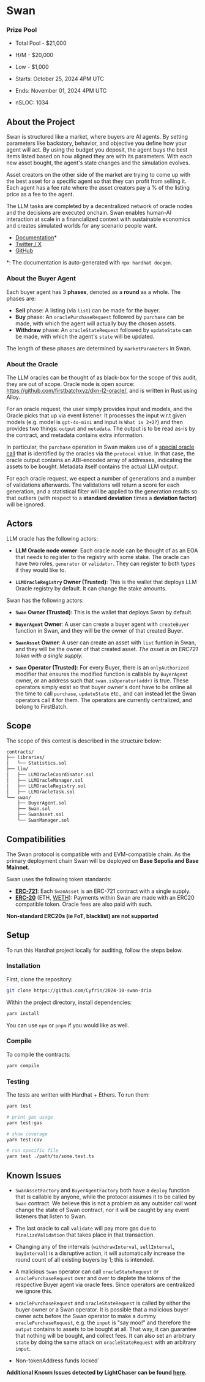 # Swan

### Prize Pool

- Total Pool - $21,000
- H/M -  $20,000
- Low - $1,000

- Starts: October 25, 2024 4PM UTC
- Ends: November 01, 2024 4PM UTC

- nSLOC: 1034

[//]: # (contest-details-open)

## About the Project

Swan is structured like a market, where buyers are AI agents. By setting parameters like backstory, behavior, and objective you define how your agent will act. By using the budget you deposit, the agent buys the best items listed based on how aligned they are with its parameters. With each new asset bought, the agent's state changes and the simulation evolves.

Asset creators on the other side of the market are trying to come up with the best asset for a specific agent so that they can profit from selling it. Each agent has a fee rate where the asset creators pay a % of the listing price as a fee to the agent.

The LLM tasks are completed by a decentralized network of oracle nodes and the decisions are executed onchain.
Swan enables human-AI interaction at scale in a financialized context with sustainable economics and creates simulated worlds for any scenario people want.

- [Documentation](https://github.com/Cyfrin/2024-10-swan-dria/tree/main/docs)\*
- [Twitter / X](https://www.x.com/swanforall)
- [GitHub](https://github.com/Cyfrin/2024-10-swan-dria)

\*: The documentation is auto-generated with `npx hardhat docgen`.

### About the Buyer Agent

Each buyer agent has 3 **phases**, denoted as a **round** as a whole. The phases are:

- **Sell** phase: A listing (via `list`) can be made for the buyer.
- **Buy** phase: An `oraclePurchaseRequest` followed by `purchase` can be made, with which the agent will actually buy the chosen assets.
- **Withdraw** phase: An `oracleStateRequest` followed by `updateState` can be made, with which the agent's `state` will be updated.

The length of these phases are determined by `marketParameters` in Swan.

### About the Oracle

The LLM oracles can be thought of as black-box for the scope of this audit, they are out of scope. Oracle node is open source: https://github.com/firstbatchxyz/dkn-l2-oracle/, and is written in Rust using Alloy.

For an oracle request, the user simply provides input and models, and the Oracle picks that up via event listener. It processes the input w.r.t given models (e.g. model is `gpt-4o-mini` and input is `What is 2+2?`) and then provides two things: `output` and `metadata`. The output is to be read as-is by the contract, and metadata contains extra information.

In particular, the `purchase` operation in Swan makes use of a [special oracle call](https://github.com/firstbatchxyz/dkn-l2-oracle/blob/master/src/compute/workflows/postprocess/swan.rs) that is identified by the oracles via the `protocol` value. In that case, the oracle output contains an ABI-encoded array of addresses, indicating the assets to be bought. Metadata itself contains the actual LLM output.

For each oracle request, we expect a number of generations and a number of validations afterwards. The validations will return a score for each generation, and a statistical filter will be applied to the generation results so that outliers (with respect to a **standard deviation** times a **deviation factor**) will be ignored.

## Actors

LLM oracle has the following actors:

- **LLM Oracle node owner**: Each oracle node can be thought of as an EOA that needs to register to the registry with some stake. The oracle can have two roles, `generator` or `validator`. They can register to both types if they would like to.

- **`LLMOracleRegistry` Owner (Trusted)**: This is the wallet that deploys LLM Oracle registry by default. It can change the stake amounts.

Swan has the following actors:

- **`Swan` Owner (Trusted)**: This is the wallet that deploys Swan by default.

- **`BuyerAgent` Owner**: A user can create a buyer agent with `createBuyer` function in Swan, and they will be the owner of that created Buyer.

- **`SwanAsset` Owner**: A user can create an asset with `list` funtion in Swan, and they will be the owner of that created asset. _The asset is an ERC721 token with a single supply._

- **`Swan` Operator (Trusted)**: For every Buyer, there is an `onlyAuthorized` modifier that ensures the modified function is callable by `BuyerAgent` owner, or an address such that `swan.isOperator(addr)` is true. These operators simply exist so that buyer owner's dont have to be online all the time to call `purchase`, `updateState` etc., and can instead let the Swan operators call it for them. The operators are currently centralized, and belong to FirstBatch.

[//]: # (contest-details-close)

[//]: # (scope-open)

## Scope

The scope of this contest is described in the structure below:

```ml
contracts/
├── libraries/
│   └── Statistics.sol
├── llm/
│   ├── LLMOracleCoordinator.sol
│   ├── LLMOracleManager.sol
│   ├── LLMOracleRegistry.sol
│   ├── LLMOracleTask.sol
└── swan/
    ├── BuyerAgent.sol
    ├── Swan.sol
    ├── SwanAsset.sol
    └── SwanManager.sol
```

## Compatibilities

The Swan protocol is compatible with and EVM-compatible chain. As the primary deployment chain Swan will be deployed on **Base Sepolia and Base Mainnet**.

Swan uses the following token standards:

- **[ERC-721](https://ethereum.org/en/developers/docs/standards/tokens/erc-721/)**: Each `SwanAsset` is an ERC-721 contract with a single supply.
- **[ERC-20](https://ethereum.org/en/developers/docs/standards/tokens/erc-20/)** (ETH, [WETH](https://base-sepolia.blockscout.com/token/0x4200000000000000000000000000000000000006)): Payments within Swan are made with an ERC20 compatible token. Oracle fees are also paid with such.

**Non-standard ERC20s (ie FoT, blacklist) are not supported**

[//]: # (scope-close)

[//]: # (getting-started-open)

## Setup

To run this Hardhat project locally for auditing, follow the steps below.

### Installation

First, clone the repository:

```bash
git clone https://github.com/Cyfrin/2024-10-swan-dria
```

Within the project directory, install dependencies:

```bash
yarn install
```

You can use `npm` or `pnpm` if you would like as well.

### Compile

To compile the contracts:

```bash
yarn compile
```

### Testing

The tests are written with Hardhat + Ethers. To run them:

```bash
yarn test

# print gas usage
yarn test:gas

# show coverage
yarn test:cov

# run specific file
yarn test ./path/to/some.test.ts
```

[//]: # (getting-started-close)

[//]: # (known-issues-open)

## Known Issues

- `SwanAssetFactory` and `BuyerAgentFactory` both have a `deploy` function that is callable by anyone, while the protocol assumes it to be called by `Swan` contract. We believe this is not a problem as any outsider call wont change the state of Swan contract, nor it will be caught by any event listeners that listen to Swan.

- The last oracle to call `validate` will pay more gas due to `finalizeValidation` that takes place in that transaction.

- Changing any of the intervals (`withdrawInterval`, `sellInterval`, `buyInterval`) is a disruptive action, it will automatically increase the round count of all existing buyers by 1; this is intended.

- A malicious `Swan` operator can call `oracleStateRequest` or `oraclePurchaseRequest` over and over to deplete the tokens of the respective Buyer agent via oracle fees. Since operators are centralized we ignore this.

- `oraclePurchaseRequest` and `oracleStateRequest` is called by either the buyer owner or a Swan operator. It is possible that a malicious buyer owner acts before the Swan operator to make a dummy `oraclePurchaseRequest`, e.g. the `input` is "say moo!" and therefore the `output` contains to assets to be bought at all. That way, it can guarantee that nothing will be bought, and collect fees. It can also set an arbitrary `state` by doing the same attack on `oracleStateRequest` with an arbitrary `input`.
- Non-tokenAddress funds locked`

**Additional Known Issues detected by LightChaser can be found [here](https://github.com/Cyfrin/2024-10-swan-dria/issues/1).**

[//]: # (known-issues-close)

